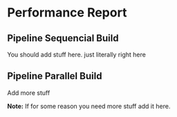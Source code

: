 # Performance Report

## Pipeline Sequencial Build

You should add stuff here.
just literally right here

## Pipeline Parallel Build

Add more stuff

**Note:** If for some reason you need more stuff add it here.
